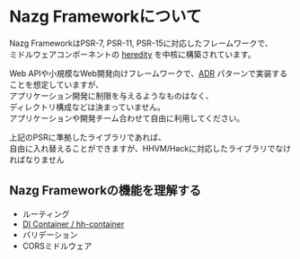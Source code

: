 # Nazg Frameworkについて

Nazg FrameworkはPSR-7, PSR-11, PSR-15に対応したフレームワークで、  
ミドルウェアコンポーネントの [heredity](https://github.com/nazg-hack/heredity) を中核に構築されています。  

Web APIや小規模なWeb開発向けフレームワークで、[ADR](http://paul-m-jones.com/archives/5970) パターンで実装することを想定していますが、  
アプリケーション開発に制限を与えるようなものはなく、  
ディレクトリ構成などは決まっていません。  
アプリケーションや開発チーム合わせて自由に利用してください。  

上記のPSRに準拠したライブラリであれば、  
自由に入れ替えることができますが、HHVM/Hackに対応したライブラリでなければなりません  

## Nazg Frameworkの機能を理解する

 - ルーティング
 - [DI Container / hh-container](using-di-container.md)
 - バリデーション
 - CORSミドルウェア
 
